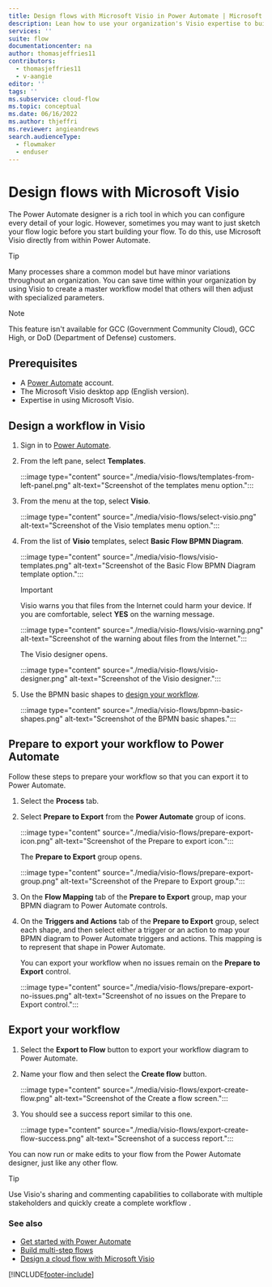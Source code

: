 ```yaml
---
title: Design flows with Microsoft Visio in Power Automate | Microsoft Docs
description: Lean how to use your organization's Visio expertise to build common models as a starting point to create flows.
services: ''
suite: flow
documentationcenter: na
author: thomasjeffries11
contributors:
  - thomasjeffries11
  - v-aangie
editor: ''
tags: ''
ms.subservice: cloud-flow
ms.topic: conceptual
ms.date: 06/16/2022
ms.author: thjeffri
ms.reviewer: angieandrews
search.audienceType: 
  - flowmaker
  - enduser
---
```


# Design flows with Microsoft Visio

The Power Automate designer is a rich tool in which you can configure every detail of your logic. However, sometimes you may want to just sketch your flow logic before you start building your flow. To do this, use Microsoft Visio directly from within Power Automate.

>[!TIP]
> Many processes share a common model but have minor variations throughout an organization. You can save time within your organization by using Visio to create a master workflow model that others will then adjust with specialized parameters.

>[!NOTE]
> This feature isn't available for GCC (Government Community Cloud), GCC High, or DoD (Department of Defense) customers.

## Prerequisites

- A [Power Automate](https://make.powerautomate.com) account.
- The Microsoft Visio desktop app (English version).
- Expertise in using Microsoft Visio.

## Design a workflow in Visio

1. Sign in to [Power Automate](https://make.powerautomate.com).

1. From the left pane, select **Templates**.

    :::image type="content" source="./media/visio-flows/templates-from-left-panel.png" alt-text="Screenshot of the templates menu option.":::

1. From the menu at the top, select **Visio**.

    :::image type="content" source="./media/visio-flows/select-visio.png" alt-text="Screenshot of the Visio templates menu option.":::

1. From the list of **Visio** templates, select **Basic Flow BPMN Diagram**.

    :::image type="content" source="./media/visio-flows/visio-templates.png" alt-text="Screenshot of the Basic Flow BPMN Diagram template option.":::

    >[!IMPORTANT]
    >Visio warns you that files from the Internet could harm your device. If you are comfortable, select **YES** on the warning message.

    :::image type="content" source="./media/visio-flows/visio-warning.png" alt-text="Screenshot of the warning about files from the Internet.":::

    The Visio designer opens.

    :::image type="content" source="./media/visio-flows/visio-designer.png" alt-text="Screenshot of the Visio designer.":::

1. Use the BPMN basic shapes to [design your workflow](https://support.office.com/article/design-a-microsoft-flow-in-visio-35f0c9a9-912b-486d-88f7-4fc68013ad1a).

   :::image type="content" source="./media/visio-flows/bpmn-basic-shapes.png" alt-text="Screenshot of the BPMN basic shapes.":::

## Prepare to export your workflow to Power Automate

Follow these steps to prepare your workflow so that you can export it to Power Automate.

1. Select the **Process** tab.
1. Select **Prepare to Export** from the **Power Automate** group of icons.

   :::image type="content" source="./media/visio-flows/prepare-export-icon.png" alt-text="Screenshot of the Prepare to export icon.":::

   The **Prepare to Export** group opens.

   :::image type="content" source="./media/visio-flows/prepare-export-group.png" alt-text="Screenshot of the Prepare to Export group.":::

1. On the **Flow Mapping** tab of the **Prepare to Export** group, map your BPMN diagram to Power Automate controls.

1. On the **Triggers and Actions** tab of the **Prepare to Export** group, select each shape, and then select either a trigger or an action to map your BPMN diagram to Power Automate triggers and actions. This mapping is to represent that shape in Power Automate.

    You can export your workflow when no issues remain on the **Prepare to Export** control.

    :::image type="content" source="./media/visio-flows/prepare-export-no-issues.png" alt-text="Screenshot of no issues on the Prepare to Export control.":::

## Export your workflow
1. Select the **Export to Flow** button to export your workflow diagram to Power Automate.
1. Name your flow and then select the **Create flow** button.

    :::image type="content" source="./media/visio-flows/export-create-flow.png" alt-text="Screenshot of the Create a flow screen.":::

1. You should see a success report similar to this one.

    :::image type="content" source="./media/visio-flows/export-create-flow-success.png" alt-text="Screenshot of a success report.":::

You can now run or make edits to your flow from the Power Automate designer, just like any other flow.

>[!TIP]
> Use Visio's sharing and commenting capabilities to collaborate with multiple stakeholders and quickly create a complete workflow .

### See also

- [Get started with Power Automate](getting-started.md) 
- [Build multi-step flows](multi-step-logic-flow.md)
- [Design a cloud flow with Microsoft Visio](https://support.office.com/article/design-a-microsoft-flow-in-visio-35f0c9a9-912b-486d-88f7-4fc68013ad1a)

[!INCLUDE[footer-include](includes/footer-banner.md)]
